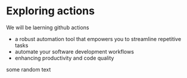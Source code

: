 # Exploring actions
We will be laerning github actions
- a robust automation tool that empowers you to streamline repetitive tasks
- automate your software development workflows 
- enhancing productivity and code quality 

some random text